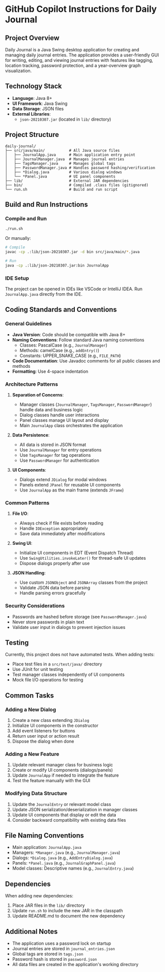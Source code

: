 # GitHub Copilot Instructions for Daily Journal

## Project Overview

Daily Journal is a Java Swing desktop application for creating and managing daily journal entries. The application provides a user-friendly GUI for writing, editing, and viewing journal entries with features like tagging, location tracking, password protection, and a year-overview graph visualization.

## Technology Stack

- **Language**: Java 8+
- **UI Framework**: Java Swing
- **Data Storage**: JSON files
- **External Libraries**: 
  - `json-20210307.jar` (located in `lib/` directory)

## Project Structure

```
daily-journal/
├── src/java/main/           # All Java source files
│   ├── JournalApp.java      # Main application entry point
│   ├── JournalManager.java  # Manages journal entries
│   ├── TagsManager.java     # Manages global tags
│   ├── PasswordManager.java # Handles password hashing/verification
│   ├── *Dialog.java         # Various dialog windows
│   └── *Panel.java          # UI panel components
├── lib/                     # External JAR dependencies
├── bin/                     # Compiled .class files (gitignored)
└── run.sh                   # Build and run script
```

## Build and Run Instructions

### Compile and Run
```bash
./run.sh
```

Or manually:
```bash
# Compile
javac -cp .:lib/json-20210307.jar -d bin src/java/main/*.java

# Run
java -cp .:lib/json-20210307.jar:bin JournalApp
```

### IDE Setup
The project can be opened in IDEs like VSCode or IntelliJ IDEA. Run `JournalApp.java` directly from the IDE.

## Coding Standards and Conventions

### General Guidelines
- **Java Version**: Code should be compatible with Java 8+
- **Naming Conventions**: Follow standard Java naming conventions
  - Classes: PascalCase (e.g., `JournalManager`)
  - Methods: camelCase (e.g., `addEntry()`)
  - Constants: UPPER_SNAKE_CASE (e.g., `FILE_PATH`)
- **Code Documentation**: Use Javadoc comments for all public classes and methods
- **Formatting**: Use 4-space indentation

### Architecture Patterns

1. **Separation of Concerns**:
   - Manager classes (`JournalManager`, `TagsManager`, `PasswordManager`) handle data and business logic
   - Dialog classes handle user interactions
   - Panel classes manage UI layout and display
   - Main `JournalApp` class orchestrates the application

2. **Data Persistence**:
   - All data is stored in JSON format
   - Use `JournalManager` for entry operations
   - Use `TagsManager` for tag operations
   - Use `PasswordManager` for authentication

3. **UI Components**:
   - Dialogs extend `JDialog` for modal windows
   - Panels extend `JPanel` for reusable UI components
   - Use `JournalApp` as the main frame (extends `JFrame`)

### Common Patterns

1. **File I/O**:
   - Always check if file exists before reading
   - Handle `IOException` appropriately
   - Save data immediately after modifications

2. **Swing UI**:
   - Initialize UI components in EDT (Event Dispatch Thread)
   - Use `SwingUtilities.invokeLater()` for thread-safe UI updates
   - Dispose dialogs properly after use

3. **JSON Handling**:
   - Use custom `JSONObject` and `JSONArray` classes from the project
   - Validate JSON data before parsing
   - Handle parsing errors gracefully

### Security Considerations

- Passwords are hashed before storage (see `PasswordManager.java`)
- Never store passwords in plain text
- Validate user input in dialogs to prevent injection issues

## Testing

Currently, this project does not have automated tests. When adding tests:
- Place test files in a `src/test/java/` directory
- Use JUnit for unit testing
- Test manager classes independently of UI components
- Mock file I/O operations for testing

## Common Tasks

### Adding a New Dialog
1. Create a new class extending `JDialog`
2. Initialize UI components in the constructor
3. Add event listeners for buttons
4. Return user input or action result
5. Dispose the dialog when done

### Adding a New Feature
1. Update relevant manager class for business logic
2. Create or modify UI components (dialogs/panels)
3. Update `JournalApp` if needed to integrate the feature
4. Test the feature manually with the GUI

### Modifying Data Structure
1. Update the `JournalEntry` or relevant model class
2. Update JSON serialization/deserialization in manager classes
3. Update UI components that display or edit the data
4. Consider backward compatibility with existing data files

## File Naming Conventions

- Main application: `JournalApp.java`
- Managers: `*Manager.java` (e.g., `JournalManager.java`)
- Dialogs: `*Dialog.java` (e.g., `AddEntryDialog.java`)
- Panels: `*Panel.java` (e.g., `JournalGraphPanel.java`)
- Model classes: Descriptive names (e.g., `JournalEntry.java`)

## Dependencies

When adding new dependencies:
1. Place JAR files in the `lib/` directory
2. Update `run.sh` to include the new JAR in the classpath
3. Update README.md to document the new dependency

## Additional Notes

- The application uses a password lock on startup
- Journal entries are stored in `journal_entries.json`
- Global tags are stored in `tags.json`
- Password hash is stored in `password.json`
- All data files are created in the application's working directory
